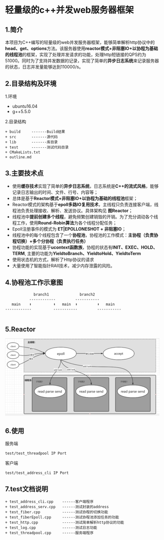# 轻量级的c++并发web服务器框架
## 1.简介
本项目为C++编写的轻量级的web并发服务器框架，能够简单解析http协议中的**head、get、options**方法。该服务器使用**reactor模式+非阻塞IO+以协程为基础的线程池**的框架，实现了处理并发请求的功能，处理http短链接的QPS约为51000。同时为了支持并发数据的记录，实现了简单的**异步日志系统**来记录服务器的状态，日志并发量能够达到110000/s。
## 2.目录结构及环境
1.环境
+ ubuntu16.04  
+ g++5.5.0  

2.目录结构
```
+ build     -------Build结果
+ src       -------源代码
+ lib       -------库目录
+ test      -------测试代码目录
+ CMakeLists.txt
+ outline.md
```
## 3.主要技术点
+ 使用**缓存技术**实现了简单的**异步日志系统**，日志系统是**C++的流式风格**，能够记录日志输出的时间、文件、行号、内容等；
+ 总体是基于**Reactor模式+非阻塞IO+以协程为基础的线程池**框架；
+ Reactor模式的架构基于**epoll多路IO复用技术**，主线程只负责连接客户端，线程池负责处理接收、解析、发送协议。具体架构见 **图Reactor**；
+ 线程池中**提前创建多个线程**，避免频繁创建销毁的开销。为了充分调动各个线程工作，使用**Round-Robin算法**为各个线程分配任务；
+ Epoll注册事件的模式为 **ET|EPOLLONESHOT + 非阻塞IO**；
+ 线程池中的每个线程包含了一个**协程池**，协程池的工作模式：**主协程（负责协程切换）+多个分协程（负责执行任务）**
+ 协程功能的实现基于**ucontext函数族**，协程的状态有**INIT、EXEC、HOLD、TERM**, 主要的功能为**YieldtoBranch、YieldtoHold、YieldtoTerm**
+ 使用状态机的方式，解析了Http协议的请求
+ 大量使用了智能指针RAII技术，减少内存泄露的风险。
## 4.协程池工作示意图
```
             branch1              branch2
           ------------         -----------
   main    ⬆          ⬇   main  ⬆         ⬇   main
------------          -----------         -----------
                              
```
## 5.Reactor
![Reactor](https://github.com/925821933/NetFrame/blob/master/reactor.png)
## 6.使用
服务端
```
test/test_threadpool IP Port
```
客户端
```
test/test_address_cli IP Port
```
## 7.test文档说明
```
+ test_address_cli.cpp    ------客户端程序
+ test_address_serv.cpp   ------测试封装的address
+ test_fiber.cpp          ------测试协程的切换功能
+ test_fiberEpoll.cpp     ------测试协程池添加任务的功能
+ test_http.cpp           ------测试简单解析http协议的功能
+ test_log.cpp            ------测试日志功能
+ test_threadpool.cpp     ------服务端程序
```
